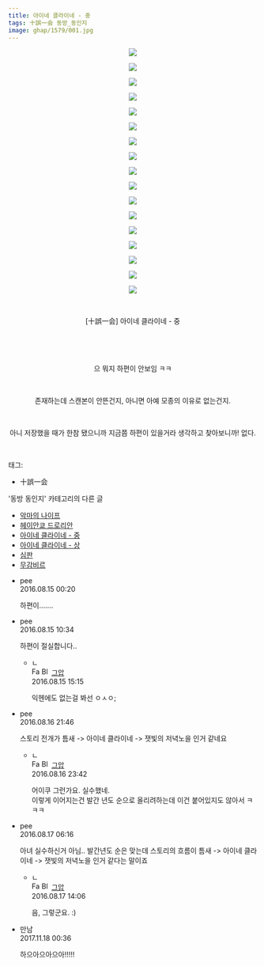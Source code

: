 ```yaml
---
title: 아이네 클라이네 - 중
tags: 十誤一会 동방_동인지
image: ghap/1579/001.jpg
---
```

<div class="article">
<p style="text-align: center; clear: none; float: none;"><img src="{{ site.nasurl }}/ghap/1579/001.jpg"/></p>
<p style="text-align: center; clear: none; float: none;"><img src="{{ site.nasurl }}/ghap/1579/002.jpg"/></p>
<p style="text-align: center; clear: none; float: none;"><img src="{{ site.nasurl }}/ghap/1579/003.jpg"/></p>
<p style="text-align: center; clear: none; float: none;"><img src="{{ site.nasurl }}/ghap/1579/004.jpg"/></p>
<p style="text-align: center; clear: none; float: none;"><img src="{{ site.nasurl }}/ghap/1579/005.jpg"/></p>
<p style="text-align: center; clear: none; float: none;"><img src="{{ site.nasurl }}/ghap/1579/006.jpg"/></p>
<p style="text-align: center; clear: none; float: none;"><img src="{{ site.nasurl }}/ghap/1579/007.jpg"/></p>
<p style="text-align: center; clear: none; float: none;"><img src="{{ site.nasurl }}/ghap/1579/008.jpg"/></p>
<p style="text-align: center; clear: none; float: none;"><img src="{{ site.nasurl }}/ghap/1579/009.jpg"/></p>
<p style="text-align: center; clear: none; float: none;"><img src="{{ site.nasurl }}/ghap/1579/010.jpg"/></p>
<p style="text-align: center; clear: none; float: none;"><img src="{{ site.nasurl }}/ghap/1579/011.jpg"/></p>
<p style="text-align: center; clear: none; float: none;"><img src="{{ site.nasurl }}/ghap/1579/012.jpg"/></p>
<p style="text-align: center; clear: none; float: none;"><img src="{{ site.nasurl }}/ghap/1579/013.jpg"/></p>
<p style="text-align: center; clear: none; float: none;"><img src="{{ site.nasurl }}/ghap/1579/014.jpg"/></p>
<p style="text-align: center; clear: none; float: none;"><img src="{{ site.nasurl }}/ghap/1579/015.jpg"/></p>
<p style="text-align: center; clear: none; float: none;"><img src="{{ site.nasurl }}/ghap/1579/016.jpg"/></p>
<p style="text-align: center; clear: none; float: none;"><img src="{{ site.nasurl }}/ghap/1579/017.jpg"/></p>
<p style="text-align: center; clear: none; float: none;"><br/></p>
<p style="text-align: center; clear: none; float: none;">[十誤一会] 아이네 클라이네 - 중</p>
<p style="text-align: center; clear: none; float: none;"><br/></p>
<p style="text-align: center; clear: none; float: none;"><br/></p>
<p style="text-align: center; clear: none; float: none;">으 뭐지 하편이 안보임 ㅋㅋ</p>
<p style="text-align: center; clear: none; float: none;"><br/></p>
<p style="text-align: center; clear: none; float: none;">존재하는데 스캔본이 안뜬건지, 아니면 아예 모종의 이유로 없는건지.</p>
<p style="text-align: center; clear: none; float: none;"><br/></p>
<p style="text-align: center; clear: none; float: none;">아니 저장했을 때가 한참 됐으니까 지금쯤 하편이 있을거라 생각하고 찾아보니까! 없다.</p>
<p><br/></p>
</div><div class="tagTrail">
<p>태그: </p>
<ul>
<li>十誤一会</li>
</ul>
</div><div class="another">
<p>'동방 동인지' 카테고리의 다른 글</p>
<ul>
<li><a href="/2016-08-15-ghap_1581">악마의 나이프</a></li>
<li><a href="/2016-08-15-ghap_1580">헤이안쿄 드로리안</a></li>
<li><a href="/2016-08-15-ghap_1579">아이네 클라이네 - 중</a></li>
<li><a href="/2016-08-15-ghap_1578">아이네 클라이네 - 상</a></li>
<li><a href="/2016-08-15-ghap_1577">심판</a></li>
<li><a href="/2016-08-15-ghap_1576">무감비르</a></li>
</ul>
</div><div class="cb_module cb_fluid">
<div class="cb_wrt cb_profile">
<div class="comment">
<ul>
<li class="cb_thumb_off" id="comment14781753">
<div class="cb_comment_area">
<div class="cb_info_area">
<div class="cb_section">
<span class="cb_nick_name">pee</span>
</div>
<div class="cb_section">
<span class="cb_date">2016.08.15 00:20 </span>
</div>
</div>
<div class="cb_dsc_comment">
<p class="cb_dsc">
											하편이.......
										</p>
</div>
</div></li>
<li class="cb_thumb_off" id="comment14781905">
<div class="cb_comment_area">
<div class="cb_info_area">
<div class="cb_section">
<span class="cb_nick_name">pee</span>
</div>
<div class="cb_section">
<span class="cb_date">2016.08.15 10:34 </span>
</div>
</div>
<div class="cb_dsc_comment">
<p class="cb_dsc">
											하편이 절실합니다..
										</p>
</div>
<ul>
<li class="cb_thumb_off" id="comment14782121">
<span class="cb_bu_subnode">ㄴ</span>
<div class="cb_comment_area">
<div class="cb_info_area">
<div class="cb_section">
<span class="cb_nick_name"><img alt="Favicon of https://ghaptouhou.tistory.com" height="16" onerror="this.onerror=null;this.parentNode.removeChild(this)" src="https://ghaptouhou.tistory.com/favicon.ico" width="16"/> <img alt="BlogIcon" height="16" onerror="this.parentNode.removeChild(this)" src="https://ghaptouhou.tistory.com/index.gif" width="16"/> <a href="https://ghaptouhou.tistory.com" onclick="return openLinkInNewWindow(this)"> 그압</a><span class="tistoryProfileLayerTrigger" onclick='TistoryProfile.show(event, this, {"title":"\uc800\uae30 \uc774\uac70 \ub098\uc911\uc5d0 \uc218\uc815 \uac00\ub2a5\ud558\ub098\uc694","url":"https:\/\/ghap.tistory.com","nickname":"\uadf8\uc555","items":[]}); return false;'></span></span>
</div>
<div class="cb_section">
<span class="cb_date">2016.08.15 15:15 </span>
</div>
</div>
<div class="cb_dsc_comment">
<p class="cb_dsc">
																익헨에도 없는걸 봐선 ㅇㅅㅇ;
															</p>
</div>
</div>
</li>
</ul>
</div></li>
<li class="cb_thumb_off" id="comment14783127">
<div class="cb_comment_area">
<div class="cb_info_area">
<div class="cb_section">
<span class="cb_nick_name">pee</span>
</div>
<div class="cb_section">
<span class="cb_date">2016.08.16 21:46 </span>
</div>
</div>
<div class="cb_dsc_comment">
<p class="cb_dsc">
											스토리 전개가 틈새 -&gt; 아이네 클라이네 -&gt; 잿빛의 저녁노을  인거 같네요
										</p>
</div>
<ul>
<li class="cb_thumb_off" id="comment14783197">
<span class="cb_bu_subnode">ㄴ</span>
<div class="cb_comment_area">
<div class="cb_info_area">
<div class="cb_section">
<span class="cb_nick_name"><img alt="Favicon of https://ghaptouhou.tistory.com" height="16" onerror="this.onerror=null;this.parentNode.removeChild(this)" src="https://ghaptouhou.tistory.com/favicon.ico" width="16"/> <img alt="BlogIcon" height="16" onerror="this.parentNode.removeChild(this)" src="https://ghaptouhou.tistory.com/index.gif" width="16"/> <a href="https://ghaptouhou.tistory.com" onclick="return openLinkInNewWindow(this)"> 그압</a><span class="tistoryProfileLayerTrigger" onclick='TistoryProfile.show(event, this, {"title":"\uc800\uae30 \uc774\uac70 \ub098\uc911\uc5d0 \uc218\uc815 \uac00\ub2a5\ud558\ub098\uc694","url":"https:\/\/ghap.tistory.com","nickname":"\uadf8\uc555","items":[]}); return false;'></span></span>
</div>
<div class="cb_section">
<span class="cb_date">2016.08.16 23:42 </span>
</div>
</div>
<div class="cb_dsc_comment">
<p class="cb_dsc">
																어이쿠 그런가요. 실수했네.<br/>
이렇게 이어지는건 발간 년도 순으로 올리려하는데 이건 붙어있지도 않아서 ㅋㅋㅋ
															</p>
</div>
</div>
</li>
</ul>
</div></li>
<li class="cb_thumb_off" id="comment14783308">
<div class="cb_comment_area">
<div class="cb_info_area">
<div class="cb_section">
<span class="cb_nick_name">pee</span>
</div>
<div class="cb_section">
<span class="cb_date">2016.08.17 06:16 </span>
</div>
</div>
<div class="cb_dsc_comment">
<p class="cb_dsc">
											아녀 실수하신거 아님.. 발간년도 순은 맞는데 스토리의 흐름이  틈새 -&gt; 아이네 클라이네 -&gt; 잿빛의 저녁노을 인거 같다는 말이죠<br/>
</p>
</div>
<ul>
<li class="cb_thumb_off" id="comment14783747">
<span class="cb_bu_subnode">ㄴ</span>
<div class="cb_comment_area">
<div class="cb_info_area">
<div class="cb_section">
<span class="cb_nick_name"><img alt="Favicon of https://ghaptouhou.tistory.com" height="16" onerror="this.onerror=null;this.parentNode.removeChild(this)" src="https://ghaptouhou.tistory.com/favicon.ico" width="16"/> <img alt="BlogIcon" height="16" onerror="this.parentNode.removeChild(this)" src="https://ghaptouhou.tistory.com/index.gif" width="16"/> <a href="https://ghaptouhou.tistory.com" onclick="return openLinkInNewWindow(this)"> 그압</a><span class="tistoryProfileLayerTrigger" onclick='TistoryProfile.show(event, this, {"title":"\uc800\uae30 \uc774\uac70 \ub098\uc911\uc5d0 \uc218\uc815 \uac00\ub2a5\ud558\ub098\uc694","url":"https:\/\/ghap.tistory.com","nickname":"\uadf8\uc555","items":[]}); return false;'></span></span>
</div>
<div class="cb_section">
<span class="cb_date">2016.08.17 14:06 </span>
</div>
</div>
<div class="cb_dsc_comment">
<p class="cb_dsc">
																음, 그렇군요. :)
															</p>
</div>
</div>
</li>
</ul>
</div></li>
<li class="cb_thumb_off" id="comment15131637">
<div class="cb_comment_area">
<div class="cb_info_area">
<div class="cb_section">
<span class="cb_nick_name">만남</span>
</div>
<div class="cb_section">
<span class="cb_date">2017.11.18 00:36 </span>
</div>
</div>
<div class="cb_dsc_comment">
<p class="cb_dsc">
											하으아으아으아!!!!!
										</p>
</div>
</div></li>
</ul>
</div>
</div><!-- commentList close -->
</div>